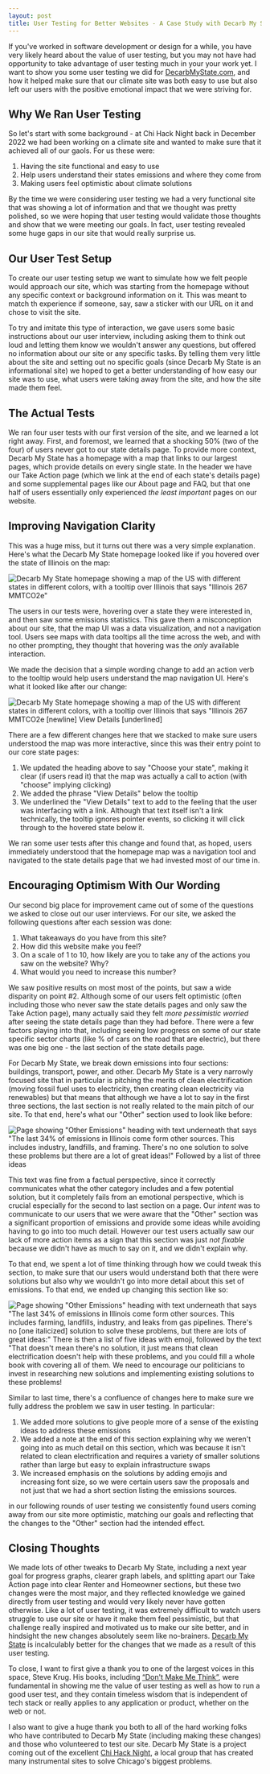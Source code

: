 ```yaml
---
layout: post
title: User Testing for Better Websites - A Case Study with Decarb My State
---
```


If you've worked in software development or design for a while, you have very likely heard about the
value of user testing, but you may not have had opportunity to take advantage of user testing much
in your your work yet. I want to show you some user testing we did for
[DecarbMyState.com](https://decarbmystate.com), and how it helped make sure that our climate site was
both easy to use but also left our users with the positive emotional impact that we were striving for.

## Why We Ran User Testing

So let's start with some background - at Chi Hack Night back in December 2022 we had been working on
a climate site and wanted to make sure that it achieved all of our gaols. For us these were:

1. Having the site functional and easy to use
1. Help users understand their states emissions and where they come from
1. Making users feel optimistic about climate solutions

By the time we were considering user testing we had a very functional site that was showing a lot of
information and that we thought was pretty polished, so we were hoping that user testing would
validate those thoughts and show that we were meeting our goals. In fact, user testing revealed some
huge gaps in our site that would really surprise us.

## Our User Test Setup

To create our user testing setup we want to simulate how we felt people would approach our site,
which was starting from the homepage without any specific context or background information on it.
This was meant to match th experience if someone, say, saw a sticker with our URL on it and chose
to visit the site.

To try and imitate this type of interaction, we gave users some basic instructions about our user
interview, including asking them to think out loud and letting them know we wouldn't answer any
questions, but offered no information about our site or any specific tasks. By telling them very
little about the site and setting out no specific goals (since Decarb My State is an informational
site) we hoped to get a better understanding of how easy our site was to use, what users were taking
away from the site, and how the site made them feel.

## The Actual Tests

We ran four user tests with our first version of the site, and we learned a lot right away. First,
and foremost, we learned that a shocking 50% (two of the four) of users never got to our state
details page. To provide more context, Decarb My State has a homepage with a map that links to our
largest pages, which provide details on every single state. In the header we have our Take Action
page (which we link at the end of each state's details page) and some supplemental pages like our
About page and FAQ, but that one half of users essentially only experienced _the least important_
pages on our website.

## Improving Navigation Clarity

This was a huge miss, but it turns out there was a very simple explanation. Here's what the
Decarb My State homepage looked like if you hovered over the state of Illinois on the map:

<img src="/post-assets/user-stories-decarb/map-tooltip-before.webp"
    loading="lazy"
    alt='Decarb My State homepage showing a map of the US with different states in different colors,
        with a tooltip over Illinois that says "Illinois 267 MMTCO2e"'>

<!--
  PR for old screenshots: https://github.com/chihacknight/decarbonize-my-state/pull/118
  Commit: 489f751
-->

The users in our tests were, hovering over a state they were interested in, and then saw some
emissions statistics. This gave them a misconception about our site, that the map UI was a data
visualization, and not a navigation tool. Users see maps with data tooltips all the time across the
web, and with no other prompting, they thought that hovering was the _only_ available interaction.

We made the decision that a simple wording change to add an action verb to the tooltip would help
users understand the map navigation UI. Here's what it looked like after our change:

<img
    src="/post-assets/user-stories-decarb/map-tooltip-after.webp"
    loading="lazy"
    alt='Decarb My State homepage showing a map of the US with different states in different colors,
        with a tooltip over Illinois that says "Illinois 267 MMTCO2e [newline] View Details [underlined]'>

There are a few different changes here that we stacked to make sure users understood the map was
more interactive, since this was their entry point to our core state pages:

1. We updated the heading above to say "Choose your state", making it clear (if users read it) that
  the map was actually a call to action (with "choose" implying clicking)
1. We added the phrase "View Details" below the tooltip
1. We underlined the "View Details" text to add to the feeling that the user was interfacing with a
link. Although that text itself isn't a link technically, the tooltip ignores pointer events, so
clicking it will click through to the hovered state below it.

We ran some user tests after this change and found that, as hoped, users immediately understood that
the homepage map was a navigation tool and navigated to the state details page that we had invested
most of our time in.

## Encouraging Optimism With Our Wording

Our second big place for improvement came out of some of the questions we asked to close out our
user interviews. For our site, we asked the following questions after each session was done:

1. What takeaways do you have from this site?
1. How did this website make you feel?
1. On a scale of 1 to 10, how likely are you to take any of the actions you saw on the website? Why?
1. What would you need to increase this number?

We saw positive results on most most of the points, but saw a wide disparity on point #2. Although
some of our users felt optimistic (often including those who never saw the state details pages and
only saw the Take Action page), many actually said they felt _more pessimistic worried_ after seeing
the state details page than they had before. There were a few factors playing into that, including
seeing low progress on some of our state specific sector charts (like % of cars on the road that
are electric), but there was one big one - the last section of the state details page.

For Decarb My State, we break down emissions into four sections: buildings, transport, power, and
other. Decarb My State is a very narrowly focused site that in particular is pitching the merits of
clean electrification (moving fossil fuel uses to electricity, then creating clean electricity via
renewables) but that means that although we have a lot to say in the first three sections, the last
section is not really related to the main pitch of our site. To that end, here's what our "Other"
section used to look like before:

<img
    src="/post-assets/user-stories-decarb/other-before.webp"
    loading="lazy"
    alt='Page showing "Other Emissions" heading with text underneath that says
        "The last 34% of emissions in Illinois come form other sources. This includes industry,
        landfills, and framing. There&apos;s no one solution to solve these problems but there are
        a lot of great ideas!" Followed by a list of three ideas'
    >


This text was fine from a factual perspective, since it correctly communicates what the other
category includes and a few potential solution, but it completely fails from an emotional
perspective, which is crucial especially for the second to last section on a page. Our _intent_ was
to communicate to our users that we were aware that the "Other" section was a significant proportion
of emissions and provide some ideas while avoiding having to go into too much detail. However our
test users actually saw our lack of more action items as a sign that this section was just
_not fixable_ because we didn't have as much to say on it, and we didn't explain why.

To that end, we spent a lot of time thinking through how we could tweak this section, to make sure
that our users would understand both that there were solutions but also why we wouldn't go into more
detail about this set of emissions. To that end, we ended up changing this section like so:

<img
    src="/post-assets/user-stories-decarb/other-after.webp"
    loading="lazy"
    alt='Page showing "Other Emissions" heading with text underneath that says "The last 34% of
        emissions in Illinois come form other sources. This includes farming, landfills, industry,
        and leaks from gas pipelines. There&apos;s no [one italicized] solution to solve these
        problems, but there are lots of great ideas:" There is then a list of five ideas with emoji,
        followed by the text "That doesn&apos;t mean there&apos;s no solution, it just means that
        clean electrification doesn&apos;t help with these problems, and you could fill a whole book
        with covering all of them. We need to encourage our politicians to invest in researching new
        solutions and implementing existing solutions to these problems!'
    >

Similar to last time, there's a confluence of changes here to make sure we fully address the
problem we saw in user testing. In particular:

1. We added more solutions to give people more of a sense of the existing ideas to address these
emissions
1. We added a note at the end of this section explaining why we weren't going into as much detail
on this section, which was because it isn't related to clean electrification and requires a variety
of smaller solutions rather than large but easy to explain infrastructure swaps
1. We increased emphasis on the solutions by adding emojis and increasing font size, so we were
certain users saw the proposals and not just that we had a short section listing the emissions
sources.

in our following rounds of user testing we consistently found users coming away from our site more
optimistic, matching our goals and reflecting that the changes to the "Other" section had the
intended effect.

## Closing Thoughts

We made lots of other tweaks to Decarb My State, including a next year goal for progress graphs,
clearer graph labels, and splitting apart our Take Action page into clear Renter and Homeowner
sections, but these two changes were the most major, and they reflected knowledge we gained directly
from user testing and would very likely never have gotten otherwise. Like a lot of user testing, it
was extremely difficult to watch users struggle to use our site or have it make them feel
pessimistic, but that challenge really inspired and motivated us to make our site better, and in
hindsight the new changes absolutely seem like no-brainers. [Decarb My State](https://decarbmystate.com/)
is incalculably better for the changes that we made as a result of this user testing.

To close, I want to first give a thank you to one of the largest voices in this space, Steve Krug.
His books, including [&ldquo;Don't Make Me Think&rdquo;](https://sensible.com/dont-make-me-think/),
were fundamental in showing me the value of user testing as well as how to run a good user test, and
they contain timeless wisdom that is independent of tech stack or really applies to any application
or product, whether on the web or not.

I also want to give a huge thank you both to all of the hard working folks who have contributed to
Decarb My State (including making these changes) and those who volunteered to test our site. Decarb
My State is a project coming out of the excellent [Chi Hack Night](https://chihacknight.org/), a
local group that has created many instrumental sites to solve Chicago's biggest problems.
